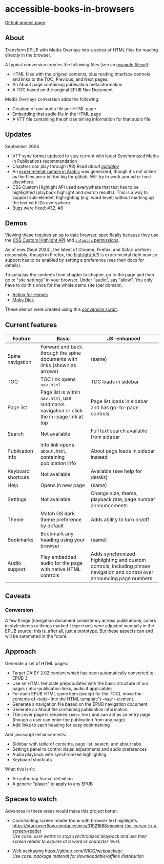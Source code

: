# accessible-books-in-browsers

[Github project page](https://github.com/daisy/accessible-books-in-browsers)

## About 

Transform EPUB with Media Overlays into a series of HTML files for reading directly in the browser. 

A typical conversion creates the following files (see an [example fileset](https://github.com/daisy/accessible-books-in-browsers/tree/main/demos/moby-dick)):
- HTML files with the original contents, plus reading interface controls and links to the TOC, Previous, and Next pages.
- An About page containing publication metainformation
- A TOC based on the original EPUB Nav Document

Media Overlays conversion adds the following:
- Creation of one audio file per HTML page
- Embedding that audio file in the HTML page
- A VTT file containing the phrase timing information for that audio file

## Updates

September 2024

* VTT sync format updated to stay current with latest Synchronized Media in Publications recommendation
* Chapters can play through (#3) 
_Read about [autoplay](https://github.com/daisy/accessible-books-in-browsers/wiki/About-%60autoplay%60)_
* An [experimental sample in Arabic](https://github.com/daisy/accessible-books-in-browsers/wiki/Right-to-left-support) was generated, though it's not online as the files are a bit too big for github. Will try to work around or host elsewhere.
* CSS Custom Highlight API used everywhere that text has to be highlighted (playback highlight and search results). This is a way to support sub-element highlighting (e.g. word-level) without marking up the text with IDs everywhere.
* Bugs were fixed: #32, #8

## Demos

Viewing these requires an up to date browser, specifically because they use the [CSS Custom Highlight API](https://developer.mozilla.org/en-US/docs/Web/API/CSS_Custom_Highlight_API#browser_compatibility) and [`autoplay` permissions](https://developer.mozilla.org/en-US/docs/Web/API/CSS_Custom_Highlight_API#browser_compatibility).

As of now (Sept 2024), the latest of Chrome, Firefox, and Safari perform reasonably; though in Firefox, the [highlight API](https://developer.mozilla.org/en-US/docs/Mozilla/Firefox/Experimental_features#css_custom_highlight_api) is experimental right now so support has to be enabled by setting a preference (see their docs for details).

To autoplay the contents from chapter to chapter, go to the page and then go to "site settings" in your browser. Under "audio", say "allow". You only have to do this once for the whole demo site (per domain).

* [Action for Heroes](https://daisy.github.io/accessible-books-in-browsers/demos/action-for-heroes)
* [Moby Dick](https://daisy.github.io/accessible-books-in-browsers/demos/moby-dick)

These demos were created using this [conversion script](https://github.com/daisy/accessible-books-in-browsers/tree/main/convert). 


## Current features

| Feature | Basic | JS-enhanced |
|---------|-------|-------------|
| Spine navigation | Forward and back through the spine documents with links (shown as arrows) | (same) | 
| TOC | TOC link opens `nav.html`| TOC loads in sidebar | 
| Page list | Page list is within `nav.html`, use landmarks navigation or click the in-page link at top | Page list loads in sidebar and has go-to-page controls | 
| Search | Not available | Full text search available from sidebar |
| Publication info | Info link opens `about.html`, containing publication info | About page loads in sidebar instead|
| Keyboard shortcuts | Not available | Available (see help for details) | 
| Help | Opens in new page | (same) |
| Settings | Not available | Change size, theme, playback rate, page number announcements |
| Theme | Match OS dark theme preference by default | Adds ability to turn on/off |
| Bookmarks | Bookmark any heading using your browser | (same) |
| Audio support | Play embedded audio for the page with native HTML controls | Adds synchronized highlighting and custom controls, including phrase navigation and control over announcing page numbers|


## Caveats

### Conversion
A few things (navigation document consistency across publications; colors in stylesheets or things marked `!important`) were adjusted manually in the EPUB source; this is, after all, just a prototype. But these aspects can and will be automated in the future.


## Approach

Generate a set of HTML pages:
* Target DAISY 2.02 content which has been automatically converted to EPUB 3
* Use an HTML template prepopulated with the basic structure of our pages (intra-publication links, audio if applicable)
* For each EPUB HTML spine item (except for the TOC), move the contents of `<body>` into the HTML template's `<main>` element.
* Generate a navigation file based on the EPUB navigation document
* Generate an About file containing publication information
* The cover page is renamed `index.html` and can act as an entry page (though a user can enter the publication from any page)
* Add links to each heading for easy bookmarking

Add javascript enhancements:
* Sidebar with table of contents, page list, search, and about tabs
* Settings panel to control visual adjustments and audio preferences
* Audio playback with synchronized highlighting
* Keyboard shortcuts

What this isn't:
* An authoring format definition
* A generic "player" to apply to any EPUB

## Spaces to watch

Advances in these areas would make this project better.

* Coordinating screen reader focus with browser text highlights.
https://stackoverflow.com/questions/31921688/moving-the-cursor-in-a-screen-reader  
_Use case: user wants to stop synchronized playback and use their screen reader to explore at a word or character level._

* Web packaging
https://github.com/WICG/webpackage  
_Use case: package material for downloadable/offline distribution_
